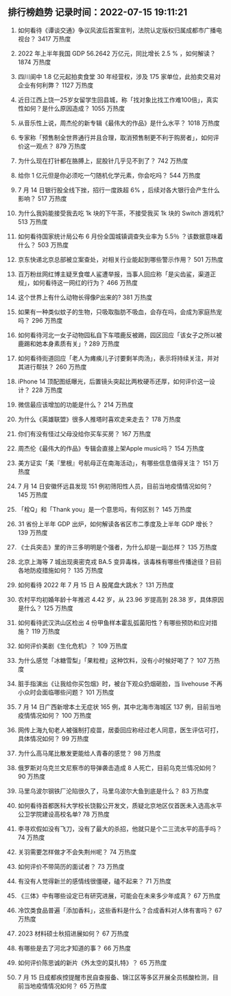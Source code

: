 
## 排行榜趋势 记录时间：2022-07-15 19:11:21
  
  1. 如何看待《谭谈交通》争议风波后首案宣判，法院认定版权归属成都市广播电视台？ 3417 万热度
    
  2. 2022 年上半年我国 GDP 56.2642 万亿元，同比增长 2.5 % ，如何解读？ 1874 万热度
    
  3. 四川阆中 1.8 亿元起拍卖食堂 30 年经营权，涉及 175 家单位，此拍卖交易对企业有何利弊？ 1127 万热度
    
  4. 近日江西上饶一25岁女留学生回县城，称「找对象比找工作难100倍」，真实性如何？是什么原因造成？ 1055 万热度
    
  5. 从音乐性上说，周杰伦的新专辑《最伟大的作品》是什么水平？ 1018 万热度
    
  6. 专家称「预售制全世界通行并且合理，取消预售制更不利于购房者」，如何评价这一观点？ 879 万热度
    
  7. 为什么现在打针都在胳膊上，屁股针几乎见不到了？ 742 万热度
    
  8. 给你 1 亿元但是你必须吃一勺随机化学元素，你会吃吗？ 544 万热度
    
  9. 7 月 14 日银行股全线下挫，招行一度跌超 6% ，后续对各大银行会产生什么影响？ 517 万热度
    
  10. 为什么我妈能接受我去吃 1k 块的下午茶，不接受我买 1k 块的 Switch 游戏机? 513 万热度
    
  11. 如何看待国家统计局公布 6 月份全国城镇调查失业率为 5.5％ ？该数据意味着什么？ 503 万热度
    
  12. 京东快递北京总部被立案查处，对相关行业能起到哪些警示作用？ 501 万热度
    
  13. 百万粉丝网红博主疑烹食噬人鲨遭举报，当事人回应称「是尖齿鲨，渠道正规」，如何看待这一网红的行为？ 466 万热度
    
  14. 这个世界上有什么动物长得像P出来的? 381 万热度
    
  15. 如果有一种类似蚊子的生物，只吸取脂肪不吸血，会存在吗，会成为家庭热宠吗？ 296 万热度
    
  16. 如何看待河北一女子动物园私自下车喂鹿反被踢，园区回应「该女子之所以被鹿踢和她本身素质有关」? 289 万热度
    
  17. 如何看待街道回应「老人为瘫痪儿子讨要剩羊肉汤」，表示将持续关注，并对其进行帮扶？ 260 万热度
    
  18. iPhone 14 顶配图纸曝光，后置镜头突起比两枚硬币还厚，如何评价这一设计？ 228 万热度
    
  19. 微信最应该增加的功能是什么？ 214 万热度
    
  20. 为什么《英雄联盟》很多人推塔时喜欢走来走去？ 178 万热度
    
  21. 你们有没有怪过父母没给你买车买房？ 167 万热度
    
  22. 周杰伦《最伟大的作品》专辑会直接上架Apple music吗？ 154 万热度
    
  23. 美方证实「美『里根』号航母正在南海活动」，有哪些信息值得关注？ 151 万热度
    
  24. 7 月 14 日安徽怀远县发现 151 例初筛阳性人员，目前当地疫情情况如何？ 145 万热度
    
  25. 「栓Q」和「Thank you」是一个意思吗，有何区别？ 145 万热度
    
  26. 31 省份上半年 GDP 出炉，如何解读各省区市二季度及上半年 GDP 增长？ 139 万热度
    
  27. 《士兵突击》里的许三多明明是个强者，为什么却是一副怂样？ 135 万热度
    
  28. 北京上海等 7 城出现奥密克戎 BA.5 变异毒株，该毒株有哪些传播途径？目前各地防疫措施如何？ 135 万热度
    
  29. 如何看待 2022 年 7 月 15 日 A 股尾盘大跳水？ 131 万热度
    
  30. 农村平均初婚年龄十年推迟 4.42 岁，从 23.96 岁提高到 28.38 岁，具体原因是什么？ 125 万热度
    
  31. 如何看待武汉洪山区检出 4 份甲鱼样本霍乱弧菌阳性？有哪些预防和应对措施？ 119 万热度
    
  32. 如何评价美剧《生化危机》？ 109 万热度
    
  33. 为什么感觉「冰糖雪梨」「果粒橙」这种饮料，没有小时候好喝了？ 107 万热度
    
  34. 脏手指演出《让我给你买包烟》时，被台下观众扔烟砸脸，当 livehouse 不再小众时会面临哪些问题？ 101 万热度
    
  35. 7 月 14 日广西新增本土无症状 165 例，其中北海市海城区 137 例，目前当地疫情情况如何？ 100 万热度
    
  36. 网传上海九旬老人被强制打疫苗，居委回应称经过老人同意，医生评估可打，具体情况如何？ 99 万热度
    
  37. 为什么高马尾比散发更能给人青春的感觉？ 98 万热度
    
  38. 俄罗斯对乌克兰文尼察市的导弹袭击造成 8 人死亡，目前乌克兰情况如何？ 90 万热度
    
  39. 马里乌波尔钢铁厂沦陷很久了，马里乌波尔大鱼到底是什么？ 83 万热度
    
  40. 如何看待首都医科大学校长饶毅公开发文，质疑北京地区仅首医未入选高水平公卫学院建设高校名单? 78 万热度
    
  41. 李寻欢假如没有飞刀，没有了最大的杀招，他就只是个二三流水平的高手吗？ 74 万热度
    
  42. 关羽需要怎样做才不会失荆州呢？ 74 万热度
    
  43. 如何评价不带简历的面试者？ 73 万热度
    
  44. 有没有人觉得新兰的感情线很僵硬，磕不起来？ 71 万热度
    
  45. 《三体》中有哪些设定已有研究进展，可能会在未来多少年成真？ 67 万热度
    
  46. 冷饮类食品普遍「添加香料」，这些香料是什么？合成香料对人体有害吗？ 67 万热度
    
  47. 2023 材料硕士秋招进展如何？ 67 万热度
    
  48. 有哪些是去了河北才知道的事？ 66 万热度
    
  49. 如何评价陈思诚的新片《外太空的莫扎特》？ 65 万热度
    
  50. 7 月 15 日成都疾控提醒市民自查报备、锦江区等多区开展全员核酸检测，目前当地疫情情况如何？ 65 万热度
    